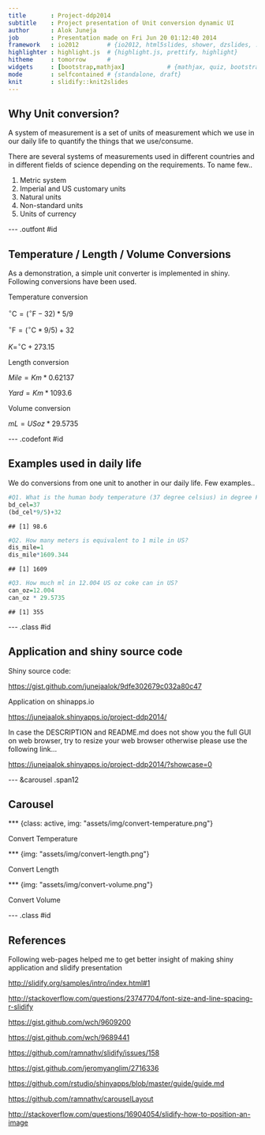 ```yaml
---
title       : Project-ddp2014
subtitle    : Project presentation of Unit conversion dynamic UI
author      : Alok Juneja
job         : Presentation made on Fri Jun 20 01:12:40 2014
framework   : io2012        # {io2012, html5slides, shower, dzslides, ...}
highlighter : highlight.js  # {highlight.js, prettify, highlight}
hitheme     : tomorrow      # 
widgets     : [bootstrap,mathjax]            # {mathjax, quiz, bootstrap}
mode        : selfcontained # {standalone, draft}
knit        : slidify::knit2slides
---
```


<!-- Limit image width and height -->
<style type='text/css'>
img {
    max-height: 500px;
    max-width: 960px;
}
</style>

## Why Unit conversion?

A system of measurement is a set of units of measurement which we use in our daily life to quantify the things that we use/consume.

There are several systems of measurements used in different countries and in different fields of science depending on the requirements. To name few..

1. Metric system
2. Imperial and US customary units
3. Natural units
4. Non-standard units
5. Units of currency

--- .outfont #id 

## Temperature / Length / Volume Conversions

As a demonstration, a simple unit converter is implemented in shiny. Following conversions have been used.

Temperature conversion

$^{\circ}\mathrm{C} = (^{\circ}\mathrm{F} - 32) * 5/9$

$^{\circ}\mathrm{F} = (^{\circ}\mathrm{C} * 9/5) + 32$ 

$K = ^{\circ}\mathrm{C} + 273.15$ 

Length conversion

$Mile = Km * 0.62137$

$Yard = Km * 1093.6$

Volume conversion

$mL = US oz * 29.5735$

--- .codefont #id

## Examples used in daily life
We do conversions from one unit to another in our daily life. Few examples..

```r
#Q1. What is the human body temperature (37 degree celsius) in degree Fahrenheit?
bd_cel=37
(bd_cel*9/5)+32
```

```
## [1] 98.6
```

```r
#Q2. How many meters is equivalent to 1 mile in US?
dis_mile=1
dis_mile*1609.344
```

```
## [1] 1609
```

```r
#Q3. How much ml in 12.004 US oz coke can in US? 
can_oz=12.004
can_oz * 29.5735
```

```
## [1] 355
```

--- .class #id 

## Application and shiny source code

Shiny source code:

https://gist.github.com/junejaalok/9dfe302679c032a80c47

Application on shinapps.io

https://junejaalok.shinyapps.io/project-ddp2014/

In case the DESCRIPTION  and README.md does not show you the full GUI on web browser, try to resize your web browser otherwise please use the following link... 

https://junejaalok.shinyapps.io/project-ddp2014/?showcase=0

--- &carousel .span12

## Carousel

*** {class: active, img: "assets/img/convert-temperature.png"}

Convert Temperature

*** {img: "assets/img/convert-length.png"}

Convert Length

*** {img: "assets/img/convert-volume.png"}

Convert Volume

--- .class #id

## References 

Following web-pages helped me to get better insight of making shiny application and slidify presentation

http://slidify.org/samples/intro/index.html#1

http://stackoverflow.com/questions/23747704/font-size-and-line-spacing-r-slidify

https://gist.github.com/wch/9609200

https://gist.github.com/wch/9689441

https://github.com/ramnathv/slidify/issues/158

https://gist.github.com/jeromyanglim/2716336

https://github.com/rstudio/shinyapps/blob/master/guide/guide.md

https://github.com/ramnathv/carouselLayout

http://stackoverflow.com/questions/16904054/slidify-how-to-position-an-image



